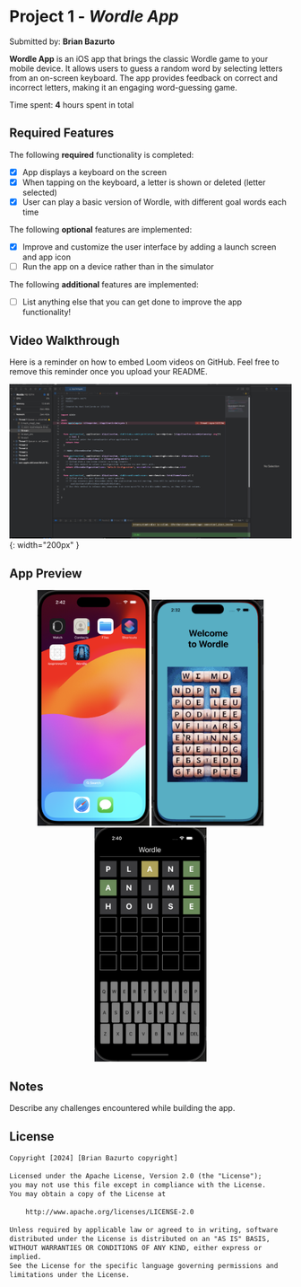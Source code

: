 # Project 1 - *Wordle App*

Submitted by: **Brian Bazurto**

**Wordle App** is an iOS app that brings the classic Wordle game to your mobile device. It allows users to guess a random word by selecting letters from an on-screen keyboard. The app provides feedback on correct and incorrect letters, making it an engaging word-guessing game.

Time spent: **4** hours spent in total

## Required Features

The following **required** functionality is completed:

- [x] App displays a keyboard on the screen
- [x] When tapping on the keyboard, a letter is shown or deleted (letter selected)
- [x] User can play a basic version of Wordle, with different goal words each time

The following **optional** features are implemented:

- [x] Improve and customize the user interface by adding a launch screen and app icon
- [ ] Run the app on a device rather than in the simulator

The following **additional** features are implemented:

- [ ] List anything else that you can get done to improve the app functionality!

## Video Walkthrough

Here is a reminder on how to embed Loom videos on GitHub. Feel free to remove this reminder once you upload your README.

![App GIF preview](https://github.com/ba-00001/WORDLE_IOS/blob/main/wordle_ios.gif){: width="200px" }

## App Preview

<!-- Single row of images -->
<p align="center">
  <img src="https://github.com/ba-00001/WORDLE_IOS/blob/main/IOS_APP_ICON.png" width="200" alt="Wordle App Icon">
  <img src="https://github.com/ba-00001/WORDLE_IOS/blob/main/WORDLE_LAUNCH_SCREEN.png" width="200" alt="App Launch screen">
  <img src="https://github.com/ba-00001/WORDLE_IOS/blob/main/WORDLE_APP_PREVIEW.png" width="200" alt="App preview">
</p>


## Notes

Describe any challenges encountered while building the app.

## License

    Copyright [2024] [Brian Bazurto copyright]

    Licensed under the Apache License, Version 2.0 (the "License");
    you may not use this file except in compliance with the License.
    You may obtain a copy of the License at

        http://www.apache.org/licenses/LICENSE-2.0

    Unless required by applicable law or agreed to in writing, software
    distributed under the License is distributed on an "AS IS" BASIS,
    WITHOUT WARRANTIES OR CONDITIONS OF ANY KIND, either express or implied.
    See the License for the specific language governing permissions and
    limitations under the License.
